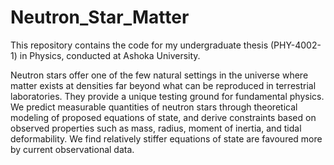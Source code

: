 # Neutron_Star_Matter
This repository contains the code for my undergraduate thesis (PHY-4002-1) in Physics, conducted at Ashoka University.

Neutron stars offer one of the few natural settings in the universe where matter exists at densities far beyond what can be reproduced in terrestrial laboratories. They provide a unique testing ground for fundamental physics. We predict measurable quantities of neutron stars through theoretical modeling of proposed equations of state, and derive constraints based on observed properties such as mass, radius, moment of inertia, and tidal deformability. We find relatively stiffer equations of state are favoured more by current observational data.
